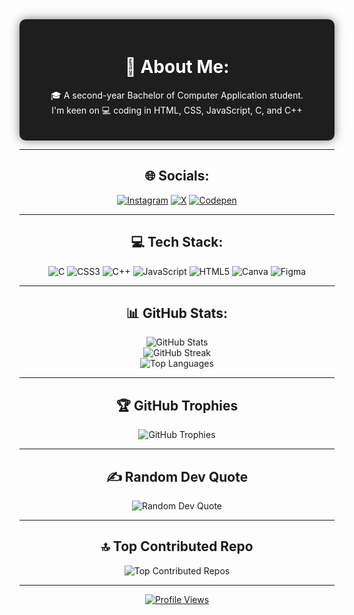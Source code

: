 <div align="center" style="background-color:#1e1e1e; padding: 20px; border-radius: 10px; box-shadow: 0 0 15px rgba(0, 0, 0, 0.5); color: #ffffff;">
  <h1>💫 About Me:</h1>
  <p>🎓 A second-year Bachelor of Computer Application student.<br>I'm keen on 💻 coding in HTML, CSS, JavaScript, C, and C++</p>
</div>

---

<div align="center">
  <h2>🌐 Socials:</h2>
  <a href="https://instagram.com/adeeba_zzz"><img src="https://img.shields.io/badge/Instagram-%23E4405F.svg?logo=Instagram&logoColor=white" alt="Instagram"></a>
  <a href="https://x.com/@Adeeba_Rahman_"><img src="https://img.shields.io/badge/X-black.svg?logo=X&logoColor=white" alt="X"></a>
  <a href="https://codepen.io/@Adeeba-Rahman"><img src="https://img.shields.io/badge/Codepen-000000?style=for-the-badge&logo=codepen&logoColor=white" alt="Codepen"></a>
</div>

---

<div align="center">
  <h2>💻 Tech Stack:</h2>
  <img src="https://img.shields.io/badge/c-%2300599C.svg?style=for-the-badge&logo=c&logoColor=white" alt="C">
  <img src="https://img.shields.io/badge/css3-%231572B6.svg?style=for-the-badge&logo=css3&logoColor=white" alt="CSS3">
  <img src="https://img.shields.io/badge/c++-%2300599C.svg?style=for-the-badge&logo=c%2B%2B&logoColor=white" alt="C++">
  <img src="https://img.shields.io/badge/javascript-%23323330.svg?style=for-the-badge&logo=javascript&logoColor=%23F7DF1E" alt="JavaScript">
  <img src="https://img.shields.io/badge/html5-%23E34F26.svg?style=for-the-badge&logo=html5&logoColor=white" alt="HTML5">
  <img src="https://img.shields.io/badge/Canva-%2300C4CC.svg?style=for-the-badge&logo=Canva&logoColor=white" alt="Canva">
  <img src="https://img.shields.io/badge/figma-%23F24E1E.svg?style=for-the-badge&logo=figma&logoColor=white" alt="Figma">
</div>

---

<div align="center">
  <h2>📊 GitHub Stats:</h2>
  <img src="https://github-readme-stats.vercel.app/api?username=adeebarahman238&theme=dark&hide_border=true&include_all_commits=true&count_private=false" alt="GitHub Stats"><br/>
  <img src="https://github-readme-streak-stats.herokuapp.com/?user=adeebarahman238&theme=dark&hide_border=true" alt="GitHub Streak"><br/>
  <img src="https://github-readme-stats.vercel.app/api/top-langs/?username=adeebarahman238&theme=dark&hide_border=true&include_all_commits=true&count_private=false&layout=compact" alt="Top Languages">
</div>

---

<div align="center">
  <h2>🏆 GitHub Trophies</h2>
  <img src="https://github-profile-trophy.vercel.app/?username=adeebarahman238&theme=merko&no-frame=true&no-bg=true&margin-w=4" alt="GitHub Trophies">
</div>

---

<div align="center">
  <h2>✍️ Random Dev Quote</h2>
  <img src="https://quotes-github-readme.vercel.app/api?type=horizontal&theme=dark" alt="Random Dev Quote">
</div>

---

<div align="center">
  <h2>🔝 Top Contributed Repo</h2>
  <img src="https://github-contributor-stats.vercel.app/api?username=adeebarahman238&limit=5&theme=dark&combine_all_yearly_contributions=true" alt="Top Contributed Repos">
</div>

---

<div align="center">
  <a href="https://visitcount.itsvg.in">
    <img src="https://visitcount.itsvg.in/api?id=adeebarahman238&icon=0&color=0" alt="Profile Views">
  </a>
</div>

<!-- Proudly created with GPRM ( https://gprm.itsvg.in ) -->
